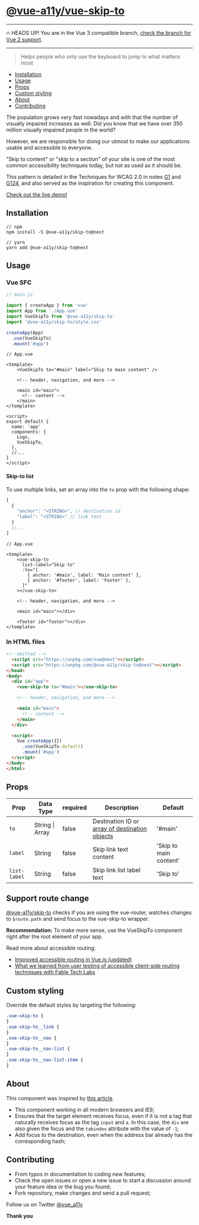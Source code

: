 # [@vue-a11y/vue-skip-to](https://github.com/vue-a11y/vue-skip-to/tree/next)

---
🔥 HEADS UP! You are in the Vue 3 compatible branch, [check the branch for Vue 2 support](https://github.com/vue-a11y/vue-skip-to).

---

> Helps people who only use the keyboard to jump to what matters most

- [Installation](##installation)
- [Usage](##usage)
- [Props](##props)
- [Custom styling](##custom-styling)
- [About](##about)
- [Contributing](##contributing)

The population grows very fast nowadays and with that the number of visually impaired increases as well. Did you know that we have over 350 million visually impaired people in the world?

However, we are responsible for doing our utmost to make our applications usable and accessible to everyone.

"Skip to content" or "skip to a section" of your site is one of the most common accessibility techniques today, but not as used as it should be.

This pattern is detailed in the Techniques for WCAG 2.0 in notes [G1](https://www.w3.org/TR/WCAG20-TECHS/G1.html) and [G124](https://www.w3.org/TR/WCAG20-TECHS/G124.html), and also served as the inspiration for creating this component.

[Check out the live demo!](https://vue-skip-to.surge.sh)

## Installation

```shell
// npm
npm install -S @vue-a11y/skip-to@next

// yarn
yarn add @vue-a11y/skip-to@next
```

## Usage

### Vue SFC

```javascript
// main.js

import { createApp } from 'vue'
import App from './App.vue'
import VueSkipTo from '@vue-a11y/skip-to'
import '@vue-a11y/skip-to/style.css'

createApp(App)
  .use(VueSkipTo)
  .mount('#app')
```

```vue
// App.vue

<template>
    <VueSkipTo to="#main" label="Skip to main content" />

    <!-- header, navigation, and more -->

    <main id="main">
      <!-- content -->
    </main>
</template>

<script>
export default {
  name: 'app'
  components: {
    Logo,
    VueSkipTo,
  },
  //...
}
</script>
```

#### Skip-to list

To use multiple links, set an array into the `to` prop with the following shape:

```js
[
  {
    "anchor": "<STRING>", // destination id
    "label": "<STRING>" // link text
  }
  //...
]
```

```vue
// App.vue

<template>
    <vue-skip-to
      list-label="Skip to"
      :to="[
        { anchor: '#main', label: 'Main content' },
        { anchor: '#footer', label: 'Footer' },
      ]"
    ></vue-skip-to>

    <!-- header, navigation, and more -->

    <main id="main"></div>

    <footer id="footer"></div>
</template>
```

### In HTML files

```html
<!--omitted -->
  <script src="https://unpkg.com/vue@next"></script>
  <script src="https://unpkg.com/@vue-a11y/skip-to@next"></script>
</head>
<body>
  <div id="app">
    <vue-skip-to to="#main"></vue-skip-to>

    <!-- header, navigation, and more -->

    <main id="main">
      <!-- content -->
    </main>
  </div>

  <script>
    Vue.createApp({})
      .use(VueSkipTo.default)
      .mount('#app')
  </script>
</body>
</html>
```

## Props

| Prop         | Data Type       | required | Description                                                       | Default                |
| ------------ | --------------- | -------- | ----------------------------------------------------------------- | ---------------------- |
| `to`         | String \| Array | false    | Destination ID or [array of destination objects](###skip-to-list) | '#main'                |
| `label`      | String          | false    | Skip link text content                                            | 'Skip to main content' |
| `list-label` | String          | false    | Skip link list label text                                         | 'Skip to'              |

## Support route change

[@vue-a11y/skip-to](https://github.com/vue-a11y/vue-skip-to/tree/next) checks if you are using the vue-router, watches changes to `$route.path` and send focus to the vue-skip-to wrapper.

**Recommendation:** To make more sense, use the VueSkipTo component right after the root element of your app.

Read more about accessible routing:
- [Improved accessible routing in Vue.js (updated)](https://marcus.io/blog/improved-accessible-routing-vuejs)
- [What we learned from user testing of accessible client-side routing techniques with Fable Tech Labs](https://www.gatsbyjs.com/blog/2019-07-11-user-testing-accessible-client-routing/)

## Custom styling

Override the default styles by targeting the following:

```css
.vue-skip-to {
}
.vue-skip-to__link {
}
.vue-skip-to__nav {
}
.vue-skip-to__nav-list {
}
.vue-skip-to__nav-list-item {
}
```

## About

This component was inspired by [this article](http://www.nczonline.net/blog/2013/01/15/fixing-skip-to-content-links/).

- This component working in all modern browsers and IE9;
- Ensures that the target element receives focus, even if it is not a tag that naturally receives focus as the tag `input` and `a`. In this case, the `div` are also given the focus and the `tabindex` attribute with the value of `-1`;
- Add focus to the destination, even when the address bar already has the corresponding hash;

## Contributing

- From typos in documentation to coding new features;
- Check the open issues or open a new issue to start a discussion around your feature idea or the bug you found;
- Fork repository, make changes and send a pull request;

Follow us on Twitter [@vue_a11y](https://twitter.com/vue_a11y)

**Thank you**
